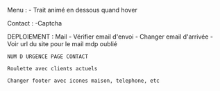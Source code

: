 Menu :
    - Trait animé en dessous quand hover

Contact :
    -Captcha


DEPLOIEMENT :
    Mail 
    - Vérifier email d'envoi
    - Changer email d'arrivée
    - Voir url du site pour le mail mdp oublié


    NUM D URGENCE PAGE CONTACT

    Roulette avec clients actuels

    Changer footer avec icones maison, telephone, etc